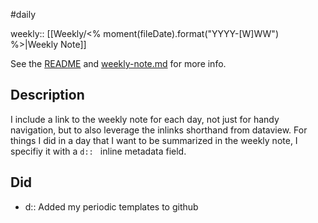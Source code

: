 #daily

weekly:: [[Weekly/<% moment(fileDate).format("YYYY-[W]WW") %>|Weekly Note]]

See the [README](README.md) and [weekly-note.md](weekly-note.md) for more info.

## Description 

I include a link to the weekly note for each day, not just for handy navigation, but to also leverage the inlinks shorthand from dataview. For things I did in a day that I want to be summarized in the weekly note, I specifiy it with a `d:: ` inline metadata field.

## Did

- d:: Added my periodic templates to github

